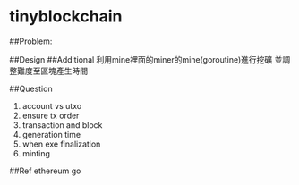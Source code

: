 tinyblockchain
===

##Problem:

##Design
##Additional
利用mine裡面的miner的mine(goroutine)進行挖礦
並調整難度至區塊產生時間

##Question
1. account vs utxo
2. ensure tx order
3. transaction and block
4. generation time
5. when exe finalization
6. minting

##Ref
ethereum
go
